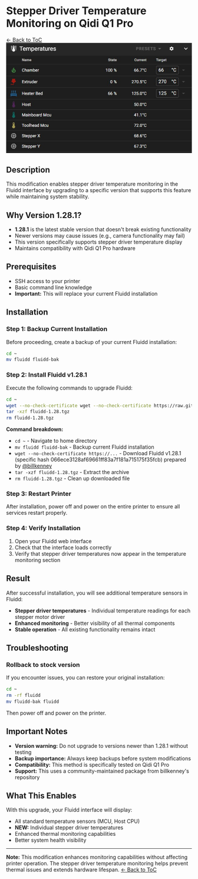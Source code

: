 # Stepper Driver Temperature Monitoring on Qidi Q1 Pro
[← Back to ToC](README.md)
![Fluidd](/docs/images/fluid-temp.jpg)

## Description

This modification enables stepper driver temperature monitoring in the Fluidd interface by upgrading to a specific version that supports this feature while maintaining system stability.

## Why Version 1.28.1?

- **1.28.1** is the latest stable version that doesn't break existing functionality
- Newer versions may cause issues (e.g., camera functionality may fail)
- This version specifically supports stepper driver temperature display
- Maintains compatibility with Qidi Q1 Pro hardware

## Prerequisites

- SSH access to your printer
- Basic command line knowledge
- **Important:** This will replace your current Fluidd installation

## Installation

### Step 1: Backup Current Installation

Before proceeding, create a backup of your current Fluidd installation:

```bash
cd ~
mv fluidd fluidd-bak
```

### Step 2: Install Fluidd v1.28.1

Execute the following commands to upgrade Fluidd:

```bash
cd ~
wget --no-check-certificate wget --no-check-certificate https://raw.githubusercontent.com/billkenney/revert_qidi_software/main/fluidd-1.28.tgz
tar -xzf fluidd-1.28.tgz
rm fluidd-1.28.tgz
```

**Command breakdown:**
- `cd ~` - Navigate to home directory
- `mv fluidd fluidd-bak` - Backup current Fluidd installation
- `wget --no-check-certificate https://...` - Download Fluidd v1.28.1 (specific hash 066ece3128af69661ff83a7f181a715175f35fcb) prepared by [@billkenney](https://github.com/billkenney) 
- `tar -xzf fluidd-1.28.tgz` - Extract the archive
- `rm fluidd-1.28.tgz` - Clean up downloaded file

### Step 3: Restart Printer

After installation, power off and power on the entire printer to ensure all services restart properly.

### Step 4: Verify Installation

1. Open your Fluidd web interface
2. Check that the interface loads correctly
3. Verify that stepper driver temperatures now appear in the temperature monitoring section

## Result

After successful installation, you will see additional temperature sensors in Fluidd:

- **Stepper driver temperatures** - Individual temperature readings for each stepper motor driver
- **Enhanced monitoring** - Better visibility of all thermal components
- **Stable operation** - All existing functionality remains intact

## Troubleshooting

### Rollback to stock version

If you encounter issues, you can restore your original installation:

```bash
cd ~
rm -rf fluidd
mv fluidd-bak fluidd
```

Then power off and power on the printer.

## Important Notes

- **Version warning:** Do not upgrade to versions newer than 1.28.1 without testing
- **Backup importance:** Always keep backups before system modifications
- **Compatibility:** This method is specifically tested on Qidi Q1 Pro
- **Support:** This uses a community-maintained package from billkenney's repository

## What This Enables

With this upgrade, your Fluidd interface will display:

- All standard temperature sensors (MCU, Host CPU)
- **NEW:** Individual stepper driver temperatures
- Enhanced thermal monitoring capabilities
- Better system health visibility

---

**Note:** This modification enhances monitoring capabilities without affecting printer operation. The stepper driver temperature monitoring helps prevent thermal issues and extends hardware lifespan.
[← Back to ToC](README.md)
